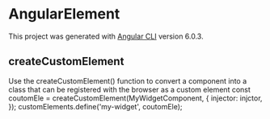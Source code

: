 # AngularElement

This project was generated with [Angular CLI](https://github.com/angular/angular-cli) version 6.0.3.

## createCustomElement
Use the createCustomElement() function to convert a component into a class that can be registered with the browser as a custom element
const coutomEle = createCustomElement(MyWidgetComponent, {
      injector: injctor,
    });
customElements.define('my-widget', coutomEle);
